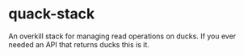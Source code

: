 # quack-stack
An overkill stack for managing read operations on ducks. If you ever needed an API that returns ducks this is it.
